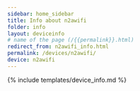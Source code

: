 ```yaml
---
sidebar: home_sidebar
title: Info about n2awifi
folder: info
layout: deviceinfo
# name of the page (/{{permalink}}.html)
redirect_from: n2awifi_info.html
permalink: /devices/n2awifi/
device: n2awifi
---
```

{% include templates/device_info.md %}